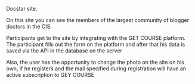 Docstar site.

On this site you can see the members of the largest community of blogger doctors in the CIS.

Participants get to the site by integrating with the GET COURSE platform. The participant fills out the form on the platform and after that his data is saved via the API in the database on the server

Also, the user has the opportunity to change the photo on the site on his own, if he registers and the mail specified during registration will have an active subscription to GEY COURSE
